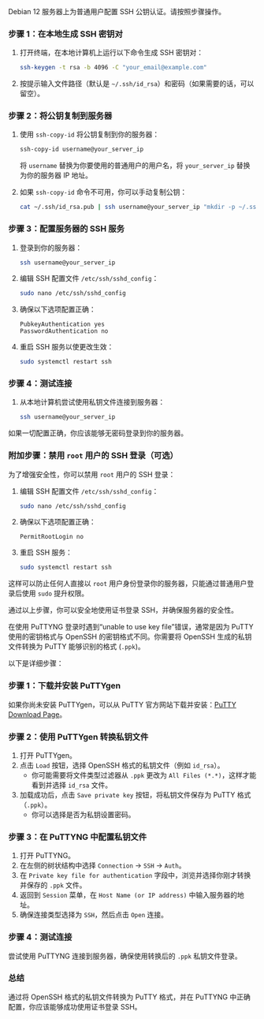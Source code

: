 Debian 12 服务器上为普通用户配置 SSH 公钥认证。请按照步骤操作。

### 步骤 1：在本地生成 SSH 密钥对

1. 打开终端，在本地计算机上运行以下命令生成 SSH 密钥对：

   ```bash
   ssh-keygen -t rsa -b 4096 -C "your_email@example.com"
   ```

2. 按提示输入文件路径（默认是 `~/.ssh/id_rsa`）和密码（如果需要的话，可以留空）。

### 步骤 2：将公钥复制到服务器

1. 使用 `ssh-copy-id` 将公钥复制到你的服务器：

   ```bash
   ssh-copy-id username@your_server_ip
   ```

   将 `username` 替换为你要使用的普通用户的用户名，将 `your_server_ip` 替换为你的服务器 IP 地址。

2. 如果 `ssh-copy-id` 命令不可用，你可以手动复制公钥：

   ```bash
   cat ~/.ssh/id_rsa.pub | ssh username@your_server_ip "mkdir -p ~/.ssh && cat >> ~/.ssh/authorized_keys"
   ```

### 步骤 3：配置服务器的 SSH 服务

1. 登录到你的服务器：

   ```bash
   ssh username@your_server_ip
   ```

2. 编辑 SSH 配置文件 `/etc/ssh/sshd_config`：

   ```bash
   sudo nano /etc/ssh/sshd_config
   ```

3. 确保以下选项配置正确：

   ```plaintext
   PubkeyAuthentication yes
   PasswordAuthentication no
   ```

4. 重启 SSH 服务以使更改生效：

   ```bash
   sudo systemctl restart ssh
   ```

### 步骤 4：测试连接

1. 从本地计算机尝试使用私钥文件连接到服务器：

   ```bash
   ssh username@your_server_ip
   ```

如果一切配置正确，你应该能够无密码登录到你的服务器。

### 附加步骤：禁用 `root` 用户的 SSH 登录（可选）

为了增强安全性，你可以禁用 `root` 用户的 SSH 登录：

1. 编辑 SSH 配置文件 `/etc/ssh/sshd_config`：

   ```bash
   sudo nano /etc/ssh/sshd_config
   ```

2. 确保以下选项配置正确：

   ```plaintext
   PermitRootLogin no
   ```

3. 重启 SSH 服务：

   ```bash
   sudo systemctl restart ssh
   ```

这样可以防止任何人直接以 `root` 用户身份登录你的服务器，只能通过普通用户登录后使用 `sudo` 提升权限。

通过以上步骤，你可以安全地使用证书登录 SSH，并确保服务器的安全性。



在使用 PuTTYNG 登录时遇到“unable to use key file”错误，通常是因为 PuTTY 使用的密钥格式与 OpenSSH 的密钥格式不同。你需要将 OpenSSH 生成的私钥文件转换为 PuTTY 能够识别的格式 (`.ppk`)。

以下是详细步骤：

### 步骤 1：下载并安装 PuTTYgen

如果你尚未安装 PuTTYgen，可以从 PuTTY 官方网站下载并安装：[PuTTY Download Page](https://www.chiark.greenend.org.uk/~sgtatham/putty/latest.html)。

### 步骤 2：使用 PuTTYgen 转换私钥文件

1. 打开 PuTTYgen。
2. 点击 `Load` 按钮，选择 OpenSSH 格式的私钥文件（例如 `id_rsa`）。
   - 你可能需要将文件类型过滤器从 `.ppk` 更改为 `All Files (*.*)`，这样才能看到并选择 `id_rsa` 文件。
3. 加载成功后，点击 `Save private key` 按钮，将私钥文件保存为 PuTTY 格式（`.ppk`）。
   - 你可以选择是否为私钥设置密码。

### 步骤 3：在 PuTTYNG 中配置私钥文件

1. 打开 PuTTYNG。
2. 在左侧的树状结构中选择 `Connection` -> `SSH` -> `Auth`。
3. 在 `Private key file for authentication` 字段中，浏览并选择你刚才转换并保存的 `.ppk` 文件。
4. 返回到 `Session` 菜单，在 `Host Name (or IP address)` 中输入服务器的地址。
5. 确保连接类型选择为 `SSH`，然后点击 `Open` 连接。

### 步骤 4：测试连接

尝试使用 PuTTYNG 连接到服务器，确保使用转换后的 `.ppk` 私钥文件登录。

### 总结

通过将 OpenSSH 格式的私钥文件转换为 PuTTY 格式，并在 PuTTYNG 中正确配置，你应该能够成功使用证书登录 SSH。